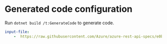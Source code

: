 # Generated code configuration

Run `dotnet build /t:GenerateCode` to generate code.

``` yaml
input-file:
    -  https://raw.githubusercontent.com/Azure/azure-rest-api-specs/e0b78897850ccbb648b3efe286b78e78c5cd8bcf/specification/mixedreality/data-plane/Microsoft.MixedReality/preview/2019-02-28-preview/mr-sts.json
```
